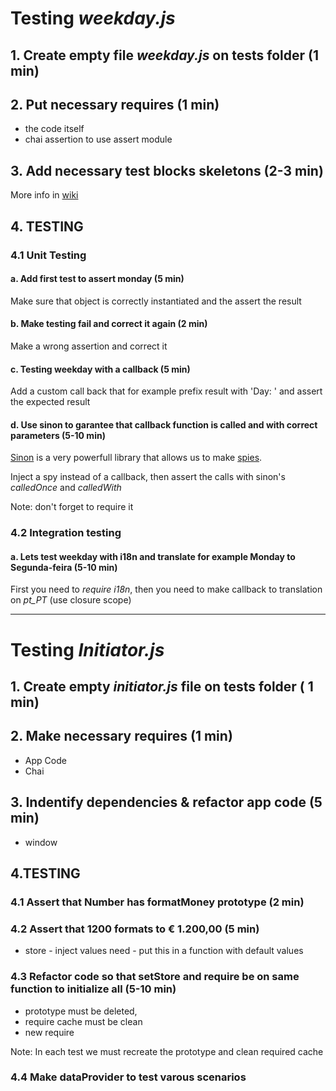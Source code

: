 
# Testing *weekday.js*

## 1. Create empty file *weekday.js* on tests folder (1 min)

## 2. Put necessary requires (1 min)
  - the code itself
  - chai assertion to use assert module

## 3. Add necessary test blocks skeletons (2-3 min)

More info in [wiki](https://github.com/lpimenta-ptc/Js-unit-tests/wiki/Mocha-Basic-Blocks) 

## 4. TESTING 

### 4.1 Unit Testing

#### a. Add first test to assert monday (5 min)
  Make sure that object is correctly instantiated and the assert the result

#### b. Make testing fail and correct it again (2 min)
  Make a wrong assertion and correct it

#### c. Testing weekday with a callback (5 min)
  Add a custom call back that for example prefix result with 'Day: ' and assert the expected result

#### d. Use sinon to garantee that callback function is called and with correct parameters (5-10 min)
  [Sinon](http://sinonjs.org/) is a very powerfull library that allows us to make [spies](http://sinonjs.org/docs/#spies).
  
  Inject a spy instead of a callback, then assert the calls with sinon's *calledOnce* and *calledWith*
  
  Note: don't forget to require it

### 4.2 Integration testing

#### a. Lets test weekday with i18n and translate for example Monday to Segunda-feira (5-10 min)

  First you need to *require i18n*, then you need to make callback to translation on *pt_PT* (use closure scope)
  
  ----

# Testing *Initiator.js*

## 1. Create empty *initiator.js* file on tests folder ( 1 min)

## 2. Make necessary requires (1 min)
  * App Code
  * Chai
  
## 3. Indentify dependencies & refactor app code (5 min)
  * window
  
## 4.TESTING

### 4.1 Assert that Number has formatMoney prototype (2 min)

### 4.2 Assert that __1200__ formats to __€ 1.200,00__ (5 min)

  * store - inject values need - put this in a function with default values

### 4.3 Refactor code so that setStore and require be on same function to initialize all (5-10 min)

  * prototype must be deleted,
  * require cache must be clean
  * new require
  
Note: In each test we must recreate the prototype and clean required cache

### 4.4 Make dataProvider to test varous scenarios 
